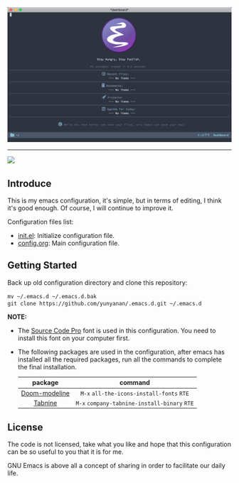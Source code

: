 <p align="center"><img src="assets/Screenshot.png"/></p>

---

<p align="left">
	<a href="https://www.gnu.org/software/emacs/"><img src="https://img.shields.io/badge/GNU%20Emacs-26.3-brightgreen"/></a>
</p>

## Introduce

This is my emacs configuration, it's simple, but in terms of editing, I think
it's good enough. Of course, I will continue to improve it.

Configuration files list:
* [init.el](https://github.com/yunyanan/.emacs.d/blob/master/init.el):
Initialize configuration file.
* [config.org](https://github.com/yunyanan/.emacs.d/blob/master/config.org):
Main configuration file.

## Getting Started

Back up old configuration directory and clone this repository:

``` shell
mv ~/.emacs.d ~/.emacs.d.bak
git clone https://github.com/yunyanan/.emacs.d.git ~/.emacs.d
```

**NOTE:**
+ The [Source Code Pro](https://github.com/adobe-fonts/source-code-pro/releases)
  font is used in this configuration. You need to install this font on your computer first.

+ The following packages are used in the configuration, after emacs has
  installed all the required packages, run all the commands to complete
  the final installation.

  |package                                                       |command                                       |
  |:------------------------------------------------------------:|:--------------------------------------------:|
  |[Doom-modeline](https://github.com/seagle0128/doom-modeline)  | `M-x` `all-the-icons-install-fonts` `RTE`    |
  |[Tabnine](https://github.com/TommyX12/company-tabnine)        | `M-x` `company-tabnine-install-binary` `RTE` | 

## License

The code is not licensed, take what you like and hope that this configuration
can be so useful to you that it is for me.

GNU Emacs is above all a concept of sharing in order to facilitate our daily life.
